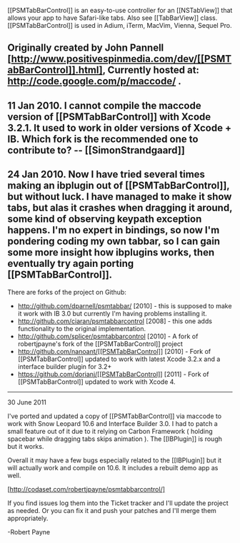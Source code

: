 [[PSMTabBarControl]] is an easy-to-use controller for an [[NSTabView]] that allows your app to have Safari-like tabs. Also see [[TabBarView]] class. [[PSMTabBarControl]] is used in Adium, iTerm, M<nowiki/>acVim, Vienna, Sequel Pro.

Originally created by John Pannell [http://www.positivespinmedia.com/dev/[[PSMTabBarControl]].html], Currently hosted at: http://code.google.com/p/maccode/ .
----
11 Jan 2010. I cannot compile the maccode version of [[PSMTabBarControl]] with Xcode 3.2.1. It used to work in older versions of Xcode + IB. Which fork is the recommended one to contribute to? -- [[SimonStrandgaard]]
----
24 Jan 2010. Now I have tried several times making an ibplugin out of [[PSMTabBarControl]], but without luck. I have managed to make it show tabs, but alas it crashes when dragging it around, some kind of observing keypath exception happens. I'm no expert in bindings, so now I'm pondering coding my own tabbar, so I can gain some more insight how ibplugins works, then eventually try again porting [[PSMTabBarControl]].
----
There are forks of the project on Github:

* http://github.com/dparnell/psmtabbar/ [2010] - this is supposed to make it work with IB 3.0 but currently I'm having problems installing it.
* http://github.com/ciaran/psmtabbarcontrol [2008] - this one adds functionality to the original implementation.
* http://github.com/splicer/psmtabbarcontrol [2010] - A fork of robertjpayne's fork of the [[PSMTabBarControl]] project 
* http://github.com/nanoant/[[PSMTabBarControl]] [2010] - Fork of [[PSMTabBarControl]] updated to work with latest Xcode 3.2.x and a interface builder plugin for 3.2+ 
* https://github.com/dorianj/[[PSMTabBarControl]] [2011] - Fork of [[PSMTabBarControl]] updated to work with Xcode 4.

----
30 June 2011

I've ported and updated a copy of [[PSMTabBarControl]] via maccode to work with Snow Leopard 10.6 and Interface Builder 3.0. I had to patch a small feature out of it due to it relying on Carbon Framework ( holding spacebar while dragging tabs skips animation ). The [[IBPlugin]] is rough but it works.

Overall it may have a few bugs especially related to the [[IBPlugin]] but it will actually work and compile on 10.6. It includes a rebuilt demo app as well.

[http://codaset.com/robertjpayne/psmtabbarcontrol/]

If you find issues log them into the Ticket tracker and I'll update the project as needed. Or you can fix it and push your patches and I'll merge them appropriately.

-Robert Payne
